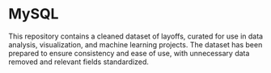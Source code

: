 # MySQL
This repository contains a cleaned dataset of layoffs, curated for use in data analysis, visualization, and machine learning projects. The dataset has been prepared to ensure consistency and ease of use, with unnecessary data removed and relevant fields standardized.
